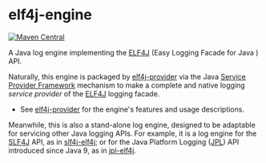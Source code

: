 # elf4j-engine

[![Maven Central](https://img.shields.io/maven-central/v/io.github.elf4j/elf4j-engine.svg?label=Maven%20Central)](https://search.maven.org/search?q=g:%22io.github.elf4j%22%20AND%20a:%22elf4j-engine%22)

A Java log engine implementing the [ELF4J](https://github.com/elf4j/elf4j) (Easy Logging Facade for Java ) API.

Naturally, this engine is packaged by [elf4j-provider](https://github.com/elf4j/elf4j-provider) via the
Java [Service Provider Framework](https://docs.oracle.com/javase/8/docs/api/java/util/ServiceLoader.html) mechanism to
make a complete and native logging _service provider_ of the [ELF4J](https://github.com/elf4j/) logging facade.

* See [elf4j-provider](https://github.com/elf4j/elf4j-provider) for the engine's features and usage descriptions.

Meanwhile, this is also a stand-alone log engine, designed to be adaptable for servicing other Java logging APIs. For
example, it is a log engine for the [SLF4J](https://www.slf4j.org/) API, as
in [slf4j-elf4j](https://github.com/elf4j/slf4j-elf4j); or for the Java Platform
Logging ([JPL](https://openjdk.org/jeps/264)) API introduced since Java 9, as
in [jpl-elf4j](https://github.com/elf4j/jpl-elf4j).
